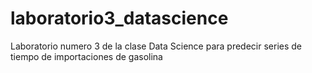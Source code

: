 # laboratorio3_datascience
Laboratorio numero 3 de la clase Data Science para predecir series de tiempo de importaciones de gasolina
